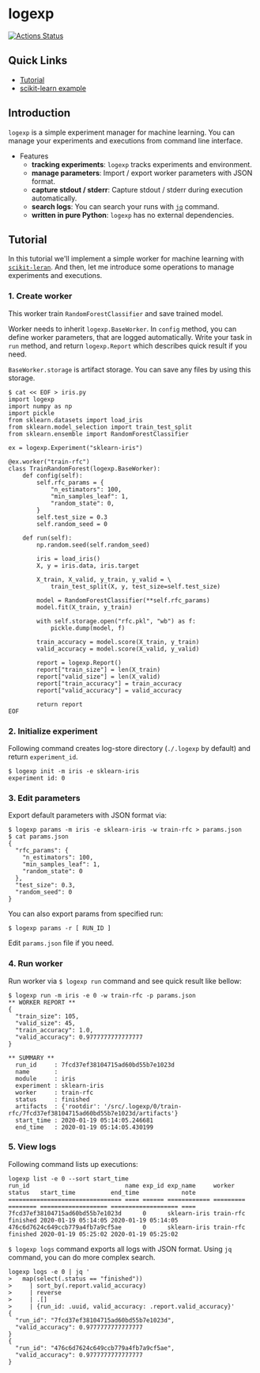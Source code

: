 # logexp
[![Actions Status](https://github.com/altescy/logexp/workflows/logexp/badge.svg)](https://github.com/altescy/logexp)



## Quick Links

- [Tutorial](#Tutorial)
- [scikit-learn example](https://github.com/altescy/logexp/tree/master/examples/scikit-learn)


## Introduction

`logexp` is a simple experiment manager for machine learning.
You can manage your experiments and executions from command line interface.

- Features
  - **tracking experiments**: `logexp` tracks experiments and environment.
  - **manage parameters**: Import / export worker parameters with JSON format.
  - **capture stdout / stderr**: Capture stdout / stderr during execution automatically.
  - **search logs**: You can search your runs with [`jq`](https://stedolan.github.io/jq/) command.
  - **written in pure Python**: `logexp` has no external dependencies.


## Tutorial

In this tutorial we'll implement a simple worker for machine learning with [`scikit-leran`](https://scikit-learn.org/).
And then, let me introduce some operations to manage experiments and executions.

### 1. Create worker

This worker train `RandomForestClassifier` and save trained model.

Worker needs to inherit `logexp.BaseWorker`.
In `config` method, you can define worker parameters, that are logged automatically.
Write your task in `run` method, and return `logexp.Report` which describes quick result if you need.

`BaseWorker.storage` is artifact storage.
You can save any files by using this storage.

```
$ cat << EOF > iris.py
import logexp
import numpy as np
import pickle
from sklearn.datasets import load_iris
from sklearn.model_selection import train_test_split
from sklearn.ensemble import RandomForestClassifier

ex = logexp.Experiment("sklearn-iris")

@ex.worker("train-rfc")
class TrainRandomForest(logexp.BaseWorker):
    def config(self):
        self.rfc_params = {
            "n_estimators": 100,
            "min_samples_leaf": 1,
            "random_state": 0,
        }
        self.test_size = 0.3
        self.random_seed = 0

    def run(self):
        np.random.seed(self.random_seed)

        iris = load_iris()
        X, y = iris.data, iris.target

        X_train, X_valid, y_train, y_valid = \
            train_test_split(X, y, test_size=self.test_size)

        model = RandomForestClassifier(**self.rfc_params)
        model.fit(X_train, y_train)
        
        with self.storage.open("rfc.pkl", "wb") as f:
            pickle.dump(model, f)

        train_accuracy = model.score(X_train, y_train)
        valid_accuracy = model.score(X_valid, y_valid)

        report = logexp.Report()
        report["train_size"] = len(X_train)
        report["valid_size"] = len(X_valid)
        report["train_accuracy"] = train_accuracy
        report["valid_accuracy"] = valid_accuracy

        return report
EOF
```


### 2. Initialize experiment

Following command creates log-store directory (`./.logexp` by default) and return `experiment_id`.

```
$ logexp init -m iris -e sklearn-iris
experiment id: 0
```


### 3. Edit parameters

Export default parameters with JSON format via:
```
$ logexp params -m iris -e sklearn-iris -w train-rfc > params.json
$ cat params.json
{
  "rfc_params": {
    "n_estimators": 100,
    "min_samples_leaf": 1,
    "random_state": 0
  },
  "test_size": 0.3,
  "random_seed": 0
}
```

You can also export params from specified run:

```
$ logexp params -r [ RUN_ID ]
```

Edit `params.json` file if you need.


### 4. Run worker

Run worker via `$ logexp run` command and see quick result like bellow:

```
$ logexp run -m iris -e 0 -w train-rfc -p params.json
** WORKER REPORT **
{
  "train_size": 105,
  "valid_size": 45,
  "train_accuracy": 1.0,
  "valid_accuracy": 0.9777777777777777
}

** SUMMARY **
  run_id     : 7fcd37ef38104715ad60bd55b7e1023d
  name       :
  module     : iris
  experiment : sklearn-iris
  worker     : train-rfc
  status     : finished
  artifacts  : {'rootdir': '/src/.logexp/0/train-rfc/7fcd37ef38104715ad60bd55b7e1023d/artifacts'}
  start_time : 2020-01-19 05:14:05.246681
  end_time   : 2020-01-19 05:14:05.430199
```

### 5. View logs

Following command lists up executions:

```
logexp list -e 0 --sort start_time
run_id                           name exp_id exp_name     worker    status   start_time          end_time            note
================================ ==== ====== ============ ========= ======== =================== =================== ====
7fcd37ef38104715ad60bd55b7e1023d      0      sklearn-iris train-rfc finished 2020-01-19 05:14:05 2020-01-19 05:14:05
476c6d7624c649ccb779a4fb7a9cf5ae      0      sklearn-iris train-rfc finished 2020-01-19 05:25:02 2020-01-19 05:25:02
```

`$ logexp logs` command exports all logs with JSON format.
Using `jq` command, you can do more complex search.

```
logexp logs -e 0 | jq '
>   map(select(.status == "finished"))
>     | sort_by(.report.valid_accuracy)
>     | reverse
>     | .[]
>     | {run_id: .uuid, valid_accuracy: .report.valid_accuracy}'
{
  "run_id": "7fcd37ef38104715ad60bd55b7e1023d",
  "valid_accuracy": 0.9777777777777777
}
{
  "run_id": "476c6d7624c649ccb779a4fb7a9cf5ae",
  "valid_accuracy": 0.9777777777777777
}
```
